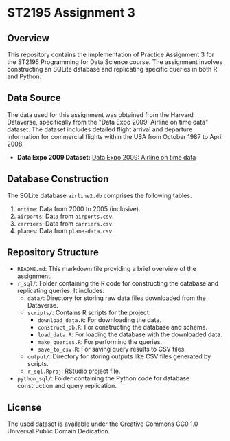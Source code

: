 # ST2195 Assignment 3

## Overview
This repository contains the implementation of Practice Assignment 3 for the ST2195 Programming for Data Science course. The assignment involves constructing an SQLite database and replicating specific queries in both R and Python.

## Data Source
The data used for this assignment was obtained from the Harvard Dataverse, specifically from the "Data Expo 2009: Airline on time data" dataset. The dataset includes detailed flight arrival and departure information for commercial flights within the USA from October 1987 to April 2008.

- **Data Expo 2009 Dataset:** [Data Expo 2009: Airline on time data](https://dataverse.harvard.edu/dataset.xhtml?persistentId=doi:10.7910/DVN/HG7NV7)

## Database Construction
The SQLite database `airline2.db` comprises the following tables:
1. `ontime`: Data from 2000 to 2005 (inclusive).
2. `airports`: Data from `airports.csv`.
3. `carriers`: Data from `carriers.csv`.
4. `planes`: Data from `plane-data.csv`.

## Repository Structure
- `README.md`: This markdown file providing a brief overview of the assignment.
- `r_sql/`: Folder containing the R code for constructing the database and replicating queries. It includes:
   - `data/`: Directory for storing raw data files downloaded from the Dataverse.
   - `scripts/`: Contains R scripts for the project:
     - `download_data.R`: For downloading the data.
     - `construct_db.R`: For constructing the database and schema.
     - `load_data.R`: For loading the database with the downloaded data.
     - `make_queries.R`: For performing the queries.
     - `save_to_csv.R`: For saving query results to CSV files.
   - `output/`: Directory for storing outputs like CSV files generated by scripts.
   - `r_sql.Rproj`: RStudio project file.
- `python_sql/`: Folder containing the Python code for database construction and query replication.

## License
The used dataset is available under the Creative Commons CC0 1.0 Universal Public Domain Dedication.